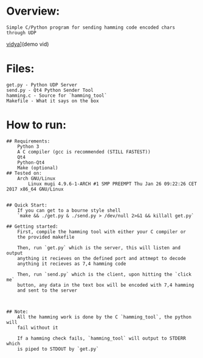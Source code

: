 # Overview:
	Simple C/Python program for sending hamming code encoded chars
	through UDP


[vidya](https://raw.githubusercontent.com/DavidoRotho/HammingSocketsExample/master/example.gif)](demo vid)
	
	
# Files:
	get.py - Python UDP Server
	send.py - Qt4 Python Sender Tool
	hamming.c - Source for `hamming_tool`
	Makefile - What it says on the box

# How to run:
	## Requirements:
		Python 3
		A C compiler (gcc is recommended (STILL FASTEST))
		Qt4
		Python-Qt4
		Make (optional)
	## Tested on:
		Arch GNU/Linux
			Linux mugi 4.9.6-1-ARCH #1 SMP PREEMPT Thu Jan 26 09:22:26 CET 2017 x86_64 GNU/Linux


	## Quick Start:
		If you can get to a bourne style shell
		`make && ./get.py & ./send.py > /dev/null 2>&1 && killall get.py`

	## Getting started:
		First, compile the hamming tool with either your C compiler or
		the provided makefile

		Then, run `get.py` which is the server, this will listen and output
		anything it recieves on the defined port and attmept to decode
		anything it recieves as 7,4 hamming code

		Then, run `send.py` which is the client, upon hitting the `click me`
		button, any data in the text box will be encoded with 7,4 hamming
		and sent to the server



	## Note:
		All the hamming work is done by the C `hamming_tool`, the python will
		fail without it

		If a hamming check fails, `hamming_tool` will output to STDERR which
		is piped to STDOUT by `get.py`


